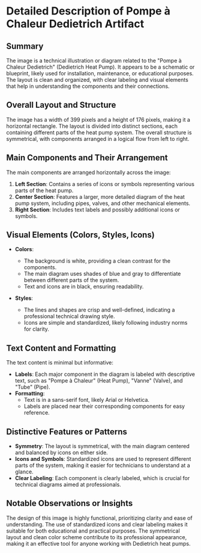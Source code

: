 # Detailed Description of Pompe à Chaleur Dedietrich Artifact

## Summary
The image is a technical illustration or diagram related to the "Pompe à Chaleur Dedietrich" (Dedietrich Heat Pump). It appears to be a schematic or blueprint, likely used for installation, maintenance, or educational purposes. The layout is clean and organized, with clear labeling and visual elements that help in understanding the components and their connections.

## Overall Layout and Structure
The image has a width of 399 pixels and a height of 176 pixels, making it a horizontal rectangle. The layout is divided into distinct sections, each containing different parts of the heat pump system. The overall structure is symmetrical, with components arranged in a logical flow from left to right.

## Main Components and Their Arrangement
The main components are arranged horizontally across the image:
1. **Left Section**: Contains a series of icons or symbols representing various parts of the heat pump.
2. **Center Section**: Features a larger, more detailed diagram of the heat pump system, including pipes, valves, and other mechanical elements.
3. **Right Section**: Includes text labels and possibly additional icons or symbols.

## Visual Elements (Colors, Styles, Icons)
- **Colors**:
  - The background is white, providing a clean contrast for the components.
  - The main diagram uses shades of blue and gray to differentiate between different parts of the system.
  - Text and icons are in black, ensuring readability.

- **Styles**:
  - The lines and shapes are crisp and well-defined, indicating a professional technical drawing style.
  - Icons are simple and standardized, likely following industry norms for clarity.

## Text Content and Formatting
The text content is minimal but informative:
- **Labels**: Each major component in the diagram is labeled with descriptive text, such as "Pompe à Chaleur" (Heat Pump), "Vanne" (Valve), and "Tube" (Pipe).
- **Formatting**:
  - Text is in a sans-serif font, likely Arial or Helvetica.
  - Labels are placed near their corresponding components for easy reference.

## Distinctive Features or Patterns
- **Symmetry**: The layout is symmetrical, with the main diagram centered and balanced by icons on either side.
- **Icons and Symbols**: Standardized icons are used to represent different parts of the system, making it easier for technicians to understand at a glance.
- **Clear Labeling**: Each component is clearly labeled, which is crucial for technical diagrams aimed at professionals.

## Notable Observations or Insights
The design of this image is highly functional, prioritizing clarity and ease of understanding. The use of standardized icons and clear labeling makes it suitable for both educational and practical purposes. The symmetrical layout and clean color scheme contribute to its professional appearance, making it an effective tool for anyone working with Dedietrich heat pumps.